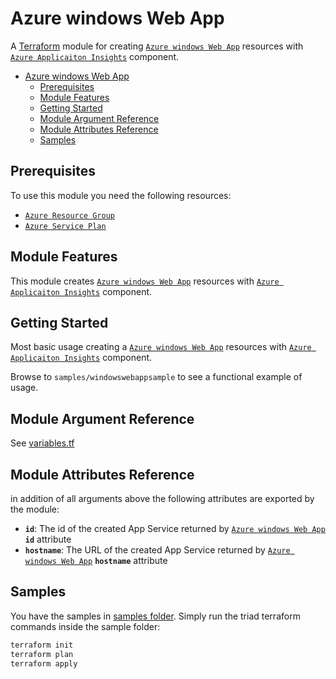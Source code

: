 # Azure windows Web App

A [Terraform](https://www.terraform.io) module for creating
[`Azure windows Web App`](https://registry.terraform.io/providers/hashicorp/azurerm/latest/docs/resources/windows_web_app) resources with [`Azure Applicaiton Insights`](https://registry.terraform.io/providers/hashicorp/azurerm/latest/docs/resources/application_insights) component.

- [Azure windows Web App](#azure-windows-web-app)
  - [Prerequisites](#prerequisites)
  - [Module Features](#module-features)
  - [Getting Started](#getting-started)
  - [Module Argument Reference](#module-argument-reference)
  - [Module Attributes Reference](#module-attributes-reference)
  - [Samples](#samples)

## Prerequisites

To use this module you need the following resources:

- [`Azure Resource Group`](https://registry.terraform.io/providers/hashicorp/azurerm/latest/docs/resources/resource_group)
- [`Azure Service Plan`](https://registry.terraform.io/providers/hashicorp/azurerm/latest/docs/resources/service_plan)

## Module Features

This module creates
[`Azure windows Web App`](https://registry.terraform.io/providers/hashicorp/azurerm/latest/docs/resources/windows_web_app) resources with [`Azure Applicaiton Insights`](https://registry.terraform.io/providers/hashicorp/azurerm/latest/docs/resources/application_insights) component.

## Getting Started

Most basic usage creating a
[`Azure windows Web App`](https://registry.terraform.io/providers/hashicorp/azurerm/latest/docs/resources/windows_web_app) resources with [`Azure Applicaiton Insights`](https://registry.terraform.io/providers/hashicorp/azurerm/latest/docs/resources/application_insights) component.

Browse to `samples/windowswebappsample` to see a functional example of usage.

## Module Argument Reference

See [variables.tf](variables.tf)

## Module Attributes Reference

in addition of all arguments above the following attributes are exported by the module:

- **`id`**: The id of the created App Service returned by [`Azure windows Web App`](https://registry.terraform.io/providers/hashicorp/azurerm/latest/docs/resources/windows_web_app#attributes-reference) **`id`** attribute
- **`hostname`**: The URL of the created App Service returned by [`Azure windows Web App`](https://registry.terraform.io/providers/hashicorp/azurerm/latest/docs/resources/windows_web_app#attributes-reference) **`hostname`** attribute

## Samples

You have the samples in [samples folder](../../samples/windowswebapp/). Simply run the triad terraform commands inside the sample folder:

```bash
terraform init
terraform plan
terraform apply
```
